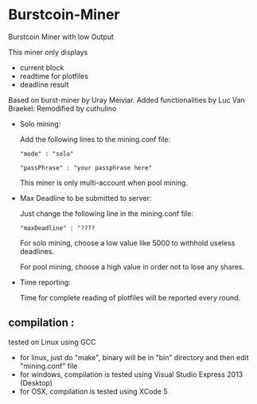 Burstcoin-Miner
===========

Burstcoin Miner with low Output

This miner only displays
- current block
- readtime for plotfiles
- deadline result

Based on burst-miner by Uray Meiviar.
Added functionalities by Luc Van Braekel:
Remodified by cuthulino

+ Solo mining:

	Add the following lines to the mining.conf file:

	`"mode" : "solo"`

	`"passPhrase" : "your passphrase here"`

	This miner is only multi-account when pool mining.

+ Max Deadline to be submitted to server:

	Just change the following line in the mining.conf file:

	`"maxDeadline" : "????`

	For solo mining, choose a low value like 5000 to withhold useless deadlines.

	For pool mining, choose a high value in order not to lose any shares.

+ Time reporting:

	Time for complete reading of plotfiles will be reported every round.


## compilation :
tested on Linux using GCC

+ for linux, just do "make", binary will be in "bin" directory and then edit "mining.conf" file
+ for windows, compilation is tested using Visual Studio Express 2013 (Desktop)
+ for OSX, compilation is tested using XCode 5
